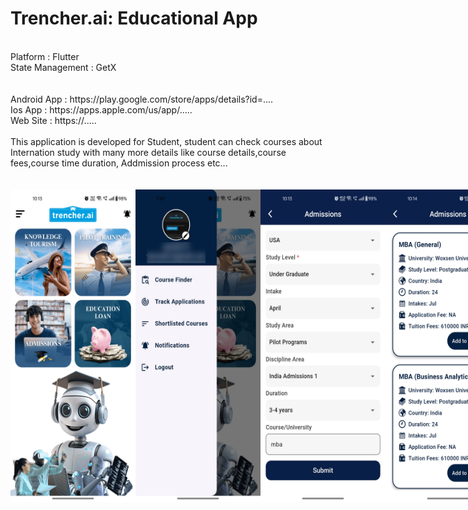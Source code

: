 # Trencher.ai: Educational App
<BR>
Platform : Flutter<BR>
State Management : GetX<BR>
<BR>
<BR>
Android App : https://play.google.com/store/apps/details?id=....
<BR>
Ios App : https://apps.apple.com/us/app/.....
<BR>
Web Site : https://.....
<BR><BR>
This application is developed for Student, student can check courses about Internation study with many more details like course details,course fees,course time duration, Addmission process etc...<BR>

<BR>
<BR>


<div style="display: flex; align-items: center; justify-content: space-around;">
  <img src="ScreenShots/1.jpg" alt="Alt text" width="200" height="500">
  <img src="ScreenShots/2.jpg" alt="Alt text" width="200" height="500">
  <img src="ScreenShots/3.jpg" alt="Alt text" width="200" height="500">
  <img src="ScreenShots/4.jpg" alt="Alt text" width="200" height="500">
  <img src="ScreenShots/5.jpg" alt="Alt text" width="200" height="500">
</div>

